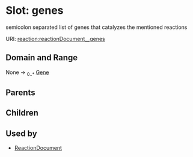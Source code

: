 
# Slot: genes


semicolon separated list of genes that catalyzes the mentioned reactions

URI: [reaction:reactionDocument__genes](http://w3id.org/ontogpt/reaction/reactionDocument__genes)


## Domain and Range

None &#8594;  <sub>0..\*</sub> [Gene](Gene.md)

## Parents


## Children


## Used by

 * [ReactionDocument](ReactionDocument.md)
